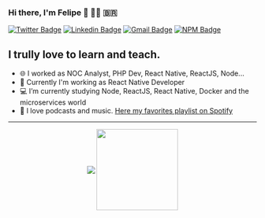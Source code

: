 ### Hi there, I'm Felipe 👋 🏳️‍🌈 🇧🇷

[![Twitter Badge](https://img.shields.io/badge/-@felipe_bergamin-3370cc?style=flat&labelColor=3370cc&logo=twitter&logoColor=white&link=https://twitter.com/felipe_bergamin)][twitter]
[![Linkedin Badge](https://img.shields.io/badge/-Felipe%20Bergamin-3370cc?style=flat&logo=Linkedin&logoColor=white&link=https://linkedin.com/in/felipericieribergamin)][linkedin]
[![Gmail Badge](https://img.shields.io/badge/-felipebergamin6@gmail.com-3370cc?style=flat&logo=Gmail&logoColor=white&link=mailto:felipebergamin6@gmail.com)][mail]
[![NPM Badge](https://img.shields.io/badge/-@felipebergamin-3370cc?style=flat&logo=npm&logoColor=white&link=https://www.npmjs.com/~felipebergamin)][npm]

## I trully love to learn and teach.

- :globe_with_meridians: I worked as NOC Analyst, PHP Dev, React Native, ReactJS, Node...
- :iphone: Currently I'm working as React Native Developer
- :computer: I’m currently studying Node, ReactJS, React Native, Docker and the microservices world
- :musical_note: I love podcasts and music. [Here my favorites playlist on Spotify][spotify]

-------

<p align="center">
  <img
      align="center"
      src="https://github-readme-stats.vercel.app/api/top-langs/?username=felipebergamin&layout=compact&theme=dark"
    />
  <img
      align="center"
      height="165"
      src="https://github-readme-stats.vercel.app/api?username=felipebergamin&count_private=true&show_icons=true&custom_title=Github%20Status&hide=issues&theme=dark"
    />
</p>

[telegram]: https://t.me/felipebergamin
[twitter]: https://twitter.com/felipe_bergamin
[instagram]: https://instagram.com/bergaminfelipe
[linkedin]: https://linkedin.com/in/felipericieribergamin
[mail]: mailto:felipebergamin6@gmail.com
[npm]: https://www.npmjs.com/~felipebergamin
[spotify]: https://open.spotify.com/playlist/4XnKrBuS6f5gXJc7paolUA?si=o3pO-PaGSASrn0kfYtCcXA
